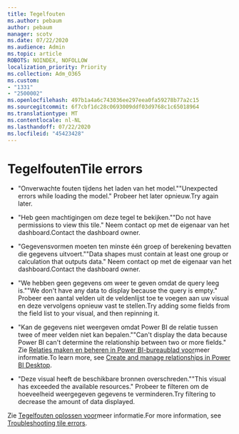 ```yaml
---
title: Tegelfouten
ms.author: pebaum
author: pebaum
manager: scotv
ms.date: 07/22/2020
ms.audience: Admin
ms.topic: article
ROBOTS: NOINDEX, NOFOLLOW
localization_priority: Priority
ms.collection: Adm_O365
ms.custom:
- "1331"
- "2500002"
ms.openlocfilehash: 497b1a4a6c743036ee297eea0fa59278b77a2c15
ms.sourcegitcommit: 6f7cbf1dc28c0693009ddf03d9768c1c65018964
ms.translationtype: MT
ms.contentlocale: nl-NL
ms.lasthandoff: 07/22/2020
ms.locfileid: "45423428"
---
```

# <a name="tile-errors"></a><span data-ttu-id="70f4a-102">Tegelfouten</span><span class="sxs-lookup"><span data-stu-id="70f4a-102">Tile errors</span></span>

- <span data-ttu-id="70f4a-103">"Onverwachte fouten tijdens het laden van het model."</span><span class="sxs-lookup"><span data-stu-id="70f4a-103">"Unexpected errors while loading the model."</span></span> <span data-ttu-id="70f4a-104">Probeer het later opnieuw.</span><span class="sxs-lookup"><span data-stu-id="70f4a-104">Try again later.</span></span>

- <span data-ttu-id="70f4a-105">"Heb geen machtigingen om deze tegel te bekijken."</span><span class="sxs-lookup"><span data-stu-id="70f4a-105">"Do not have permissions to view this tile."</span></span> <span data-ttu-id="70f4a-106">Neem contact op met de eigenaar van het dashboard.</span><span class="sxs-lookup"><span data-stu-id="70f4a-106">Contact the dashboard owner.</span></span>

- <span data-ttu-id="70f4a-107">"Gegevensvormen moeten ten minste één groep of berekening bevatten die gegevens uitvoert."</span><span class="sxs-lookup"><span data-stu-id="70f4a-107">"Data shapes must contain at least one group or calculation that outputs data."</span></span> <span data-ttu-id="70f4a-108">Neem contact op met de eigenaar van het dashboard.</span><span class="sxs-lookup"><span data-stu-id="70f4a-108">Contact the dashboard owner.</span></span>

- <span data-ttu-id="70f4a-109">"We hebben geen gegevens om weer te geven omdat de query leeg is."</span><span class="sxs-lookup"><span data-stu-id="70f4a-109">"We don't have any data to display because the query is empty."</span></span> <span data-ttu-id="70f4a-110">Probeer een aantal velden uit de veldenlijst toe te voegen aan uw visual en deze vervolgens opnieuw vast te stellen.</span><span class="sxs-lookup"><span data-stu-id="70f4a-110">Try adding some fields from the field list to your visual, and then repinning it.</span></span>

- <span data-ttu-id="70f4a-111">"Kan de gegevens niet weergeven omdat Power BI de relatie tussen twee of meer velden niet kan bepalen."</span><span class="sxs-lookup"><span data-stu-id="70f4a-111">"Can't display the data because Power BI can't determine the relationship between two or more fields."</span></span> <span data-ttu-id="70f4a-112">Zie [Relaties maken en beheren in Power BI-bureaublad voor](https://docs.microsoft.com/power-bi/desktop-create-and-manage-relationships)meer informatie.</span><span class="sxs-lookup"><span data-stu-id="70f4a-112">To learn more, see [Create and manage relationships in Power BI Desktop](https://docs.microsoft.com/power-bi/desktop-create-and-manage-relationships).</span></span>

- <span data-ttu-id="70f4a-113">"Deze visual heeft de beschikbare bronnen overschreden."</span><span class="sxs-lookup"><span data-stu-id="70f4a-113">"This visual has exceeded the available resources."</span></span> <span data-ttu-id="70f4a-114">Probeer te filteren om de hoeveelheid weergegeven gegevens te verminderen.</span><span class="sxs-lookup"><span data-stu-id="70f4a-114">Try filtering to decrease the amount of data displayed.</span></span>

<span data-ttu-id="70f4a-115">Zie [Tegelfouten oplossen voor](https://docs.microsoft.com/power-bi/refresh-troubleshooting-tile-errors)meer informatie.</span><span class="sxs-lookup"><span data-stu-id="70f4a-115">For more information, see [Troubleshooting tile errors](https://docs.microsoft.com/power-bi/refresh-troubleshooting-tile-errors).</span></span>